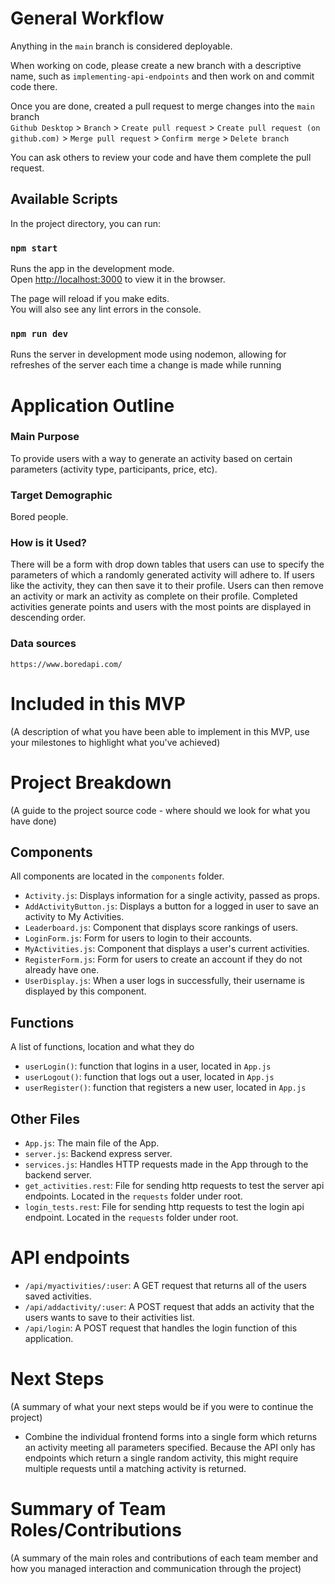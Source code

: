 # General Workflow

Anything in the `main` branch is considered deployable.

When working on code, please create a new branch with a descriptive name, such as `implementing-api-endpoints` and then work on and commit code there.

Once you are done, created a pull request to merge changes into the `main` branch\
`Github Desktop` > `Branch` > `Create pull request` > `Create pull request (on github.com)` > `Merge pull request` > `Confirm merge` > `Delete branch`

You can ask others to review your code and have them complete the pull request.

## Available Scripts

In the project directory, you can run:

### `npm start`

Runs the app in the development mode.\
Open [http://localhost:3000](http://localhost:3000) to view it in the browser.

The page will reload if you make edits.\
You will also see any lint errors in the console.

### `npm run dev`

Runs the server in development mode using nodemon, allowing for refreshes of the server each time a change is made while running
# Application Outline

### Main Purpose

To provide users with a way to generate an activity based on certain parameters (activity type, participants, price, etc).

### Target Demographic

Bored people.

### How is it Used?

There will be a form with drop down tables that users can use to specify the parameters of which a randomly generated activity will adhere to. If users like the activity, they can then save it to their profile. Users can then remove an activity or mark an activity as complete on their profile. Completed activities generate points and users with the most points are displayed in descending order.

### Data sources

`https://www.boredapi.com/`

# Included in this MVP

(A description of what you have been able to implement in this MVP, use your milestones to highlight what you've achieved)

# Project Breakdown

(A guide to the project source code - where should we look for what you have done)

## Components

All components are located in the `components` folder.

- `Activity.js`: Displays information for a single activity, passed as props.
- `AddActivityButton.js`: Displays a button for a logged in user to save an activity to My Activities.
- `Leaderboard.js`: Component that displays score rankings of users.
- `LoginForm.js`: Form for users to login to their accounts.
- `MyActivities.js`: Component that displays a user's current activities.
- `RegisterForm.js`: Form for users to create an account if they do not already have one.
- `UserDisplay.js`: When a user logs in successfully, their username is displayed by this component.

## Functions

A list of functions, location and what they do 

- `userLogin()`: function that logins in a user, located in `App.js`
- `userLogout()`: function that logs out a user, located in `App.js`
- `userRegister()`: function that registers a new user, located in `App.js`

## Other Files

- `App.js`: The main file of the App.
- `server.js`: Backend express server.
- `services.js`: Handles HTTP requests made in the App through to the backend server.
- `get_activities.rest`: File for sending http requests to test the server api endpoints. Located in the `requests` folder under root.
- `login_tests.rest`: File for sending http requests to test the login api endpoint. Located in the `requests` folder under root.

# API endpoints
- `/api/myactivities/:user`: A GET request that returns all of the users saved activities.
- `/api/addactivity/:user`: A POST request that adds an activity that the users wants to save to their activities list.
- `/api/login`: A POST request that handles the login function of this application.

# Next Steps

(A summary of what your next steps would be if you were to continue the project)

- Combine the individual frontend forms into a single form which returns an activity meeting all parameters specified. Because the API only has endpoints which return a single random activity, this might require multiple requests until a matching activity is returned.

# Summary of Team Roles/Contributions

(A summary of the main roles and contributions of each team member and how you managed interaction and communication through the project)